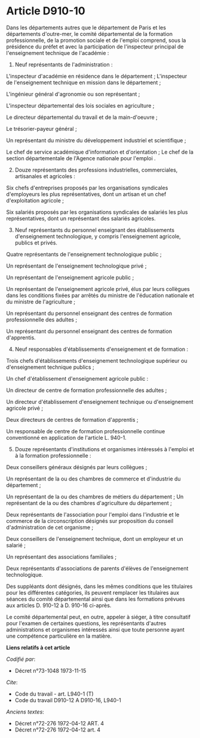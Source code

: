 # Article D910-10

Dans les départements autres que le département de Paris et les départements d'outre-mer, le comité départemental de la
formation professionnelle, de la promotion sociale et de l'emploi comprend, sous la présidence du préfet et avec la
participation de l'inspecteur principal de l'enseignement technique de l'académie :

1. Neuf représentants de l'administration :

L'inspecteur d'académie en résidence dans le département ;    L'inspecteur de l'enseignement technique en mission dans le
département ;

L'ingénieur général d'agronomie ou son représentant ;

L'inspecteur départemental des lois sociales en agriculture ;

Le directeur départemental du travail et de la main-d'oeuvre ;

Le trésorier-payeur général ;

Un représentant du ministre du développement industriel et scientifique ;

Le chef de service académique d'information et d'orientation ;    Le chef de la section départementale de l'Agence nationale
pour l'emploi .

2. Douze représentants des professions industrielles, commerciales, artisanales et agricoles :

Six chefs d'entreprises proposés par les organisations syndicales d'employeurs les plus représentatives, dont un artisan et
un chef d'exploitation agricole ;

Six salariés proposés par les organisations syndicales de salariés les plus représentatives, dont un représentant des
salariés agricoles.

3. Neuf représentants du personnel enseignant des établissements d'enseignement technologique, y compris l'enseignement
agricole, publics et privés.

Quatre représentants de l'enseignement technologique public ;

Un représentant de l'enseignement technologique privé ;

Un représentant de l'enseignement agricole public ;

Un représentant de l'enseignement agricole privé, élus par leurs collègues dans les conditions fixées par arrêtés du ministre
de l'éducation nationale et du ministre de l'agriculture ;

Un représentant du personnel enseignant des centres de formation professionnelle des adultes ;

Un représentant du personnel enseignant des centres de formation d'apprentis.

4. Neuf responsables d'établissements d'enseignement et de formation :

Trois chefs d'établissements d'enseignement technologique supérieur ou d'enseignement technique publics ;

Un chef d'établissement d'enseignement agricole public :

Un directeur de centre de formation professionnelle des adultes ;

Un directeur d'établissement d'enseignement technique ou d'enseignement agricole privé ;

Deux directeurs de centres de formation d'apprentis ;

Un responsable de centre de formation professionnelle continue conventionné en application de l'article L. 940-1.

5. Douze représentants d'institutions et organismes intéressés à l'emploi et à la formation professionnelle :

Deux conseillers généraux désignés par leurs collègues ;

Un représentant de la ou des chambres de commerce et d'industrie du département ;

Un représentant de la ou des chambres de métiers du département ;    Un représentant de la ou des chambres d'agriculture du
département ;

Deux représentants de l'association pour l'emploi dans l'industrie et le commerce de la circonscription désignés sur
proposition du conseil d'administration de cet organisme ;

Deux conseillers de l'enseignement technique, dont un employeur et un salarié ;

Un représentant des associations familiales ;

Deux représentants d'associations de parents d'élèves de l'enseignement technologique.

Des suppléants dont désignés, dans les mêmes conditions que les titulaires pour les différentes catégories, ils peuvent
remplacer les titulaires aux séances du comité départemental ainsi que dans les formations prévues aux articles D. 910-12 à
D. 910-16 ci-après.

Le comité départemental peut, en outre, appeler à siéger, à titre consultatif pour l'examen de certaines questions, les
représentants d'autres administrations et organismes intéressés ainsi que toute personne ayant une compétence particulière en
la matière.

**Liens relatifs à cet article**

_Codifié par_:

  - Décret n°73-1048 1973-11-15

_Cite_:

  - Code du travail - art. L940-1 (T)
  - Code du travail D910-12 A D910-16, L940-1

_Anciens textes_:

  - Décret n°72-276 1972-04-12 ART. 4
  - Décret n°72-276 1972-04-12 art. 4
